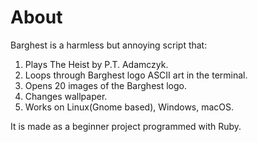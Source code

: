 # About
Barghest is a harmless but annoying script that:

1. Plays The Heist by P.T. Adamczyk.
2. Loops through Barghest logo ASCII art in the terminal.
3. Opens 20 images of the Barghest logo.
4. Changes wallpaper.
5. Works on Linux(Gnome based), Windows, macOS.

It is made as a beginner project programmed with Ruby.
